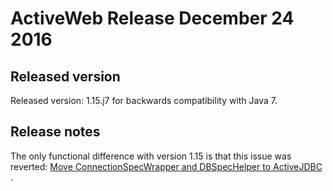 <div class="page-header">
   <h1>ActiveWeb Release December 24 2016</h1>
</div>


## Released version

Released version: 1.15.j7 for backwards compatibility with Java 7. 

## Release notes

The only functional difference with version 1.15 is that this issue was reverted: [Move ConnectionSpecWrapper and DBSpecHelper to ActiveJDBC ](https://github.com/javalite/activeweb/issues/315). 



